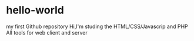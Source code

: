 # hello-world
my first Github repository
Hi,I'm studing the HTML/CSS/Javascrip and PHP
All tools for web client and server
